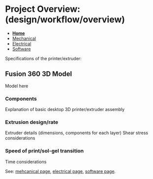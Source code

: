 # Project Overview: (design/workflow/overview)

- **[Home](/3-DPrintingCornealOrganoids/index)**
- [Mechanical](/3-DPrintingCornealOrganoids/mechanical)
- [Electrical](/3-DPrintingCornealOrganoids/electrical)
- [Software](/3-DPrintingCornealOrganoids/software)

Specifications of the printer/extruder:
## Fusion 360 3D Model
Model here

### Components
Explanation of basic desktop 3D printer/extruder assembly

### Extrusion design/rate
Extruder details (dimensions, components for each layer)
Shear stress considerations

### Speed of print/sol-gel transition
Time considerations

See: [mehcanical page](/3-DPrintingCornealOrganoids/mechanical), [electrical page](/3-DPrintingCornealOrganoids/electrical), [software page](/3-DPrintingCornealOrganoids/mechanical).


